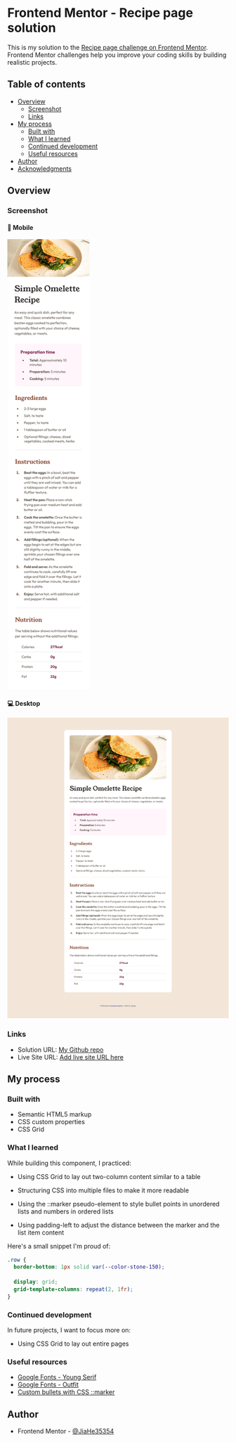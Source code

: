 # Frontend Mentor - Recipe page solution

This is my solution to the [Recipe page challenge on Frontend Mentor](https://www.frontendmentor.io/challenges/recipe-page-KiTsR8QQKm). Frontend Mentor challenges help you improve your coding skills by building realistic projects.

## Table of contents

- [Overview](#overview)
  - [Screenshot](#screenshot)
  - [Links](#links)
- [My process](#my-process)
  - [Built with](#built-with)
  - [What I learned](#what-i-learned)
  - [Continued development](#continued-development)
  - [Useful resources](#useful-resources)
- [Author](#author)
- [Acknowledgments](#acknowledgments)

## Overview

### Screenshot

#### 📱 Mobile

![Screenshot for mobile](./screenshot-mobile.png)

#### 💻 Desktop

![Screenshot for desktop](./screenshot-desktop.png)

### Links

- Solution URL: [My Github repo](https://github.com/JiaHe35354/Recipe-page)
- Live Site URL: [Add live site URL here](https://your-live-site-url.com)

## My process

### Built with

- Semantic HTML5 markup
- CSS custom properties
- CSS Grid

### What I learned

While building this component, I practiced:

- Using CSS Grid to lay out two-column content similar to a table

- Structuring CSS into multiple files to make it more readable

- Using the ::marker pseudo-element to style bullet points in unordered lists and numbers in ordered lists

- Using padding-left to adjust the distance between the marker and the list item content

Here's a small snippet I'm proud of:

```css
.row {
  border-bottom: 1px solid var(--color-stone-150);

  display: grid;
  grid-template-columns: repeat(2, 1fr);
}
```

### Continued development

In future projects, I want to focus more on:

- Using CSS Grid to lay out entire pages

### Useful resources

- [Google Fonts - Young Serif](https://fonts.google.com/specimen/Young+Serif)
- [Google Fonts - Outfit](https://fonts.google.com/specimen/Outfit)
- [Custom bullets with CSS ::marker](https://web.dev/articles/css-marker-pseudo-element)

## Author

- Frontend Mentor - [@JiaHe35354](https://www.frontendmentor.io/profile/JiaHe35354)

